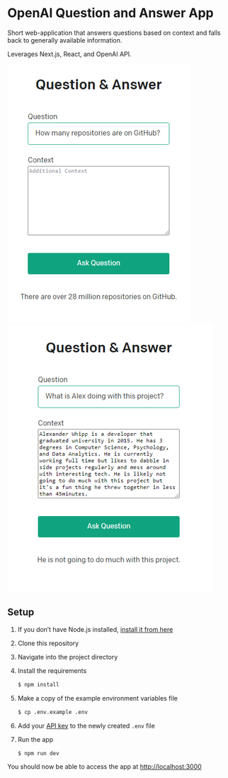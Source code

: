 # OpenAI Question and Answer App

Short web-application that answers questions based on context and falls back to generally available information.

Leverages Next.js, React, and OpenAI API.

![Any Questions](assets/readme_image.png?raw=true)
![Context Driven Questions](assets/readme_image2.png?raw=true)

## Setup

1. If you don’t have Node.js installed, [install it from here](https://nodejs.org/en/)

2. Clone this repository

3. Navigate into the project directory

4. Install the requirements

   ```bash
   $ npm install
   ```

5. Make a copy of the example environment variables file

   ```bash
   $ cp .env.example .env
   ```

6. Add your [API key](https://beta.openai.com/account/api-keys) to the newly created `.env` file

7. Run the app

   ```bash
   $ npm run dev
   ```

You should now be able to access the app at [http://localhost:3000](http://localhost:3000)